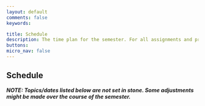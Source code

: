```yaml
---
layout: default
comments: false
keywords:

title: Schedule
description: The time plan for the semester. For all assignments and projects, follow the deadlines listed on this page.
buttons:
micro_nav: false
---
```



## Schedule

**_NOTE: Topics/dates listed below are not set in stone. Some adjustments might be made over the course of the semester._**

<div id="myskedj"></div>

<link href="https://unpkg.com/skedj@4.1.0/build/bootstrap-table.css" rel="stylesheet">
<script type="text/javascript" src="/assets/js/skedj.js"></script>
<script type="text/javascript">
var url = "https://heather-cors.herokuapp.com/https://docs.google.com/spreadsheets/d/e/2PACX-1vTAeFf4z8x-wlycyvyrA4AZiqjnajz32VSNV_i740WWhH_uwo32F8wlX92PxFrsCw/pub?gid=118115803&single=true&output=csv";
// var url = "https://heather-cors.herokuapp.com/https://docs.google.com/spreadsheets/d/1SB28K2hMVzBQ7JEci_0F_T-J8c_Lahm5/pub?output=csv";
// "https://heather-cors.herokuapp.com/https://docs.google.com/spreadsheets/d/e/2PACX-1vTUigBx76LT-1zS5GSExE1FzD93Vu_KDOSMaTjoSxQaH_1yB7hanz1jYW78dxXKeA/pub?gid=118115803&single=true&output=csv";
// var url = "https://heather-cors.herokuapp.com/https://docs.google.com/spreadsheets/d/e/2PACX-1vR_43dIW4qV8eUWJHg9g_IIw4tAMg9Tz7RLcgU0P1C4U43_lxCNNw24_PjDzoAPuTTWCnXT_sXAqAIv/pub?output=csv";

var rowcols = [
                {
                  sheet_row_txt: "First Midterm Exam",
                  color: "#ffe59a"
                },
                {
                  // sheet_row: 26,
                  sheet_row_txt: "Thanksgiving",
                  color: "#d9ebd3"
                },		
                {
                  sheet_row_txt: "Fall Break",
                  color: "#d9ebd3"
                },		      
                {
                  sheet_row_txt: "Election",
                  color: "#d9ebd3"
                },     
                {
                  sheet_row_txt: "No Class",
                  color: "#d9ebd3"
                },                                       
                {
                  sheet_row_txt: "Second Midterm Exam",
                  color: "#ffe59a"
                },
                {
                  sheet_row_txt: "Recitation",
                  color: "#e8f2fc"
                }                			
              ];
console.log(rowcols);
Skedj(url, "myskedj", {
    columns_to_skip: ["Recitation Lead", "Recitation", "Travel Schedule"],
    special_row_colors: rowcols
});
</script>


<!-- _This is just an example for now..._

<table id="schedule" class="table table-bordered no-more-tables" style="width: 100%; font-size: 0.8em;">
    <colgroup>
        <col>
        <col>
        <col style="width: 25%;">
        <col style="width: 25%;">
        <col style="width: 50%;">
    </colgroup>
    <thead class="active" style="background-color:#f9f9f9" align="left">
        <th>Event</th>
        <th>Date</th>
        <th>In-class lecture</th>
        <th>Online modules to complete</th>
        <th>Materials and Assignments</th>
    </thead>
    <tbody>
        <tr>
            <td>Lecture&nbsp;1</td>
            <td> 04/07 </td>
            <td>
                <strong>Topics:</strong> <a href="/spring2020/lecture1.pdf">(slides)</a>
                <ul>
                    <li>Class introduction</li>
                    <li>Examples of deep learning projects</li>
                    <li>Course details</li>
                </ul>
            </td>
            <td>
                No online modules. If you are enrolled in CS230, you will receive an email on 04/07 to join Course 1 ("Neural Networks and Deep Learning") on Coursera with your Stanford email.
            </td>
            <td>
                No assignments.
            </td>
        </tr>
        <tr>
            <td id="Module_1" colspan="5" style="text-align:center; vertical-align:middle;background-color:#fffde7">
                <strong>Neural Networks and Deep Learning</strong> <a href="https://www.coursera.org/learn/neural-networks-deep-learning?specialization=deep-learning">(Course 1)</a>
            </td>
        </tr>
        <tr>
            <td>Lecture&nbsp;2</td>
            <td> 04/14 </td>
            <td>
                <strong>Topics: </strong>Deep Learning Intuition <a href="#">(slides)</a>
            </td>
            <td><strong>Completed modules:</strong>
                <ul>
                    <li>C1M1: Introduction to deep learning <a href="/files/C1M1.pdf">(slides)</a></li>
                    <li>C1M2: Neural Network Basics <a href="/files/C1M2.pdf">(slides)</a></li>
                </ul>
                <strong>Optional Video</strong>
                <ul>
                    <li>Batch Normalization videos from C2M3 will be useful for the in-class lecture.</li>
                </ul>
            </td>
            <td>
                <strong>Quizzes (due at 9am PST):</strong>
                <ul>
                    <li>Introduction to deep learning</li>
                    <li>Neural Networks Basics</li>
                </ul>
                <strong>Programming Assignments (due at 9am PST)</strong>
                <ul>
                    <li>Python Basics with Numpy (Optional)</li>
                    <li>Logistic Regression with a neural network mindset</li>
                </ul>
            </td>
        </tr>
        <tr>
            <td>Lecture&nbsp;3</td>
            <td> 04/21 </td>
            <td>
                <strong>Topics: </strong>Full-cycle of a Deep Learning Project (no slides)
            </td>
            <td>
                <strong>Completed modules:</strong>
                <ul>
                    <li>C1M3: Shallow Neural Network <a href="/files/C1M3.pdf">(slides)</a></li>
                    <li>C1M4: Deep Neural Networks <a href="/files/C1M4.pdf">(slides)</a></li>
                </ul>
            </td>
            <td>
                <strong>Quizzes (due at 9am PST):</strong>
                <ul>
                    <li>Shallow Neural Networks</li>
                    <li>Key concepts on Deep Neural Networks</li>
                </ul>
                <strong>Programming Assignments (due at 9am PST):</strong>
                <ul>
                    <li>Planar data classification with a hidden layer</li>
                    <li>Building your Deep Neural Network: step by step</li>
                    <li>Deep Neural Network - Application</li>
                </ul>
            </td>
        </tr>
        <tr style="background-color:#ffb7bf">
            <td><strong>Project Meeting #1</strong></td>
            <td><strong>{{ site.course.project_timeline.proposal | date: site.course.project_timeline.syllabus_date_format }}</strong></td>
            <td><a href="/project/#proposal">Instructions</a></td>
            <td></td>
            <td>
                <strong>Meet with any TA between 4/06 and 4/22 to discuss your proposal.</strong>
            </td>
        </tr>
        <tr style="background-color:#b7ffbf">
            <td><strong>Project Proposal Due</strong></td>
            <td><strong>{{ site.course.project_timeline.proposal | date: site.course.project_timeline.syllabus_date_format }}</strong></td>
            <td><a href="/project/#proposal">Instructions</a></td>
            <td></td>
            <td></td>
        </tr>
        <tr>
            <td id="Module_2" colspan="5" style="text-align:center; vertical-align:middle;background-color:#fffde7">
                <strong>Improving Deep Neural Networks: Hyperparameter tuning, Regularization and Optimization</strong> <a href="https://www.coursera.org/learn/deep-neural-network?specialization=deep-learning">(Course 2)</a>
            </td>
        </tr>
        <tr>
            <td>Lecture&nbsp;4</td>
            <td> 04/28 </td>
            <td>
                <strong>Topics:</strong> Adversarial examples - GANs <a href="#">(slides)</a>
                <ul>
                    <li>Attacking neural networks with Adversarial Examples and Generative Adversarial Networks</li>
                </ul>
                <strong>Optional Readings:</strong>
                <a href="https://arxiv.org/pdf/1412.6572.pdf">Explaining and Harnessing Adversarial Examples</a>, <a href="https://arxiv.org/pdf/1406.2661.pdf">Generative Adversarial Nets</a>, <a href="https://arxiv.org/pdf/1611.07004.pdf">Conditional GAN</a>, <a href="https://arxiv.org/pdf/1609.04802.pdf">Super-Resolution GAN</a>, <a href="https://arxiv.org/pdf/1703.10593.pdf">CycleGAN</a>
            </td>
            <td>
                <strong>Completed modules:</strong>
                <ul>
                    <li>C2M1: Practical aspects of deep learning <a href="/files/C2M1.pdf">(slides)</a></li>
                    <li>C2M2: Optimization algorithms <a href="/files/C2M2.pdf">(slides)</a></li>
                </ul>
            </td>
            <td>
                <strong>Quizzes (due at 9am PST):</strong>
                <ul>
                    <li>Practical aspects of deep learning</li>
                    <li>Optimization Algorithms</li>
                </ul>
                <strong>Programming Assignments (due at 9am PST):</strong>
                <ul>
                    <li>Initialization</li>
                    <li>Regularization</li>
                    <li>Gradient Checking</li>
                    <li>Optimization</li>
                </ul>
            </td>
        </tr>
        <tr>
            <td id="Module_3" colspan="5" style="text-align:center; vertical-align:middle;background-color:#fffde7">
                <strong>Structuring Machine Learning Projects</strong> <a href="https://www.coursera.org/learn/machine-learning-projects?specialization=deep-learning">(Course 3)</a>
            </td>
        </tr>
        <tr>
            <td>Lecture&nbsp;5</td>
            <td> 05/05 </td>
            <td>
                <strong>Topics:</strong> AI and Healthcare. Guest Speaker: Pranav Rajpurkar.
                <a href="#">(guest slides)</a>
                <a href="#">(main slides)</a>
            </td>
            <td>
                <strong>Completed modules:</strong>
                <ul>
                    <li>C2M3: Hyperparameter Tuning, Batch Normalization <a href="/files/C2M3.pdf">(slides)</a></li>
                    <li>C3M1: ML Strategy (1) <a href="/files/C3M1.pdf">(slides)</a></li>
                    <li>C3M2: ML Strategy (2) <a href="/files/C3M2.pdf">(slides)</a></li>
                </ul>
            </td>
            <td>
                <strong>Quizzes (due at 9am PST):</strong>
                <ul>
                    <li>Hyperparameter tuning, Batch Normalization, Programming Frameworks</li>
                    <li>Bird recognition in the city of Peacetopia (case study)</li>
                    <li>Autonomous driving (case study)</li>
                </ul>
                <strong>Programming Assignments (due at 9am PST):</strong>
                <ul>
                    <li>Tensorflow</li>
                </ul>
            </td>
        </tr>
        <tr style="background-color:#ffb7bf">
            <td><strong>Project Meeting #2</strong></td>
            <td><strong>{{ site.course.project_timeline.milestone1 | date: site.course.project_timeline.syllabus_date_format }}</strong></td>
            <td><a href="/project/#milestone-1">Instructions</a></td>
            <td></td>
            <td>
                <strong>Meet with any TA between 4/23 and 5/08 to discuss your first milestone report.</strong>
            </td>
        </tr>
        <tr style="background-color:#b7ffbf">
            <td><strong>Project Milestone #1 Due</strong></td>
            <td><strong>{{ site.course.project_timeline.milestone1 | date: site.course.project_timeline.syllabus_date_format }}</strong></td>
            <td><a href="/project/#milestone-1">Instructions</a></td>
            <td></td>
            <td></td>
        </tr>
        <tr>
            <td id="Module_4" colspan="5" style="text-align:center; vertical-align:middle;background-color:#fffde7">
                <strong>Convolutional Neural Networks</strong> <a href="https://www.coursera.org/learn/convolutional-neural-networks?specialization=deep-learning">(Course 4)</a>
            </td>
        </tr>
        <tr>
            <td>Lecture 6</td>
            <td> 05/12 </td>
            <td>
                <strong>Topics:</strong> Interpretability of Neural Networks
                <a href="#">(slides)</a>
            </td>
            <td>
                <strong>Completed modules:</strong>
                <ul>
                    <li>C4M1: Foundations of Convolutional Neural Network <a href="/files/C4M1.pdf">(slides)</a></li>
                    <li>C4M2: Deep Convolutional Models <a href="/files/C4M2.pdf">(slides)</a></li>
                </ul>
            </td>
            <td>
                <strong>Quizzes (due at 9am PST):</strong>
                <ul>
                    <li>The basics of ConvNets</li>
                    <li>Deep convolutional models</li>
                </ul>
                <strong>Programming Assignments (due at 9am PST):</strong>
                <ul>
                    <li>Convolutional Model: step by step</li>
                    <li>Convolutional Model: application</li>
                    <li>Keras Tutorial: This assignment is optional.</li>
                    <li>Residual Networks</li>
                </ul>
            </td>
        </tr>
        <tr>
            <td>Lecture&nbsp;7</td>
            <td> 05/19 </td>
            <td>
                <strong>Topics:</strong> Deep Learning Strategy (no slides)
                <br>
                <br>
                <strong>Optional Reading:</strong> <a href="https://arxiv.org/pdf/1603.07285.pdf">A guide to convolution arithmetic for deep learning</a>, <a href="https://arxiv.org/ftp/arxiv/papers/1609/1609.07009.pdf">Is the deconvolution layer the same as a convolutional layer?</a>, <a href="https://cs.nyu.edu/~fergus/papers/zeilerECCV2014.pdf">Visualizing and Understanding Convolutional Networks</a>, <a href="https://arxiv.org/pdf/1312.6034.pdf">Deep Inside Convolutional Networks: Visualizing Image Classification Models and Saliency Maps</a>, <a href="https://arxiv.org/pdf/1506.06579.pdf">Understanding Neural Networks Through Deep Visualization</a>, <a href="http://cnnlocalization.csail.mit.edu/Zhou_Learning_Deep_Features_CVPR_2016_paper.pdf">Learning Deep Features for Discriminative Localization</a>
            </td>
            <td>
                <strong>Completed modules:</strong>
                <ul>
                    <li>C4M3: ConvNets Applications (1) <a href="/files/C4M3.pdf">(slides)</a></li>
                    <li>C4M4: ConvNets Applications (2) <a href="/files/C4M4.pdf">(slides)</a></li>
                </ul>
            </td>
            <td>
                <strong>Quizzes (due at 9am PST):</strong>
                <ul>
                    <li>Detection Algorithms</li>
                    <li>Special Applications: Face Recognition & Neural Style Transfer</li>
                </ul>
                <strong>Programming Assignments (due at 9am PST):</strong>
                <ul>
                    <li>Car Detection with YOLO</li>
                    <li>Art Generation with Neural Style Transfer</li>
                    <li>Face Recognition</li>
                </ul>
            </td>
        </tr>
        <tr style="background-color:#ffb7bf">
            <td><strong>Project Meeting #3</strong></td>
            <td><strong>{{ site.course.project_timeline.milestone2 | date: site.course.project_timeline.syllabus_date_format }}</strong></td>
            <td><a href="/project/#milestone-2">Instructions</a></td>
            <td></td>
            <td>
                <strong>Meet with any TA between 5/09 and 5/22 to discuss your second milestone report.</strong>
            </td>
        </tr>
        <tr style="background-color:#b7ffbf">
            <td><strong>Project Milestone #2 Due</strong></td>
            <td><strong>{{ site.course.project_timeline.milestone2 | date: site.course.project_timeline.syllabus_date_format }}</strong></td>
            <td><a href="/project/#milestone-2">Instructions</a></td>
            <td></td>
            <td></td>
        </tr>
        <tr>
            <td id="Module_5" colspan="5" style="text-align:center; vertical-align:middle;background-color:#fffde7">
                <strong>Sequence Models</strong>  <a href="https://www.coursera.org/learn/nlp-sequence-models">(Course 5)</a>
            </td>
        </tr>
        <tr>
            <td>Lecture&nbsp;8</td>
            <td> 05/26 </td>
            <td>
                <strong>Topics:</strong>
                <ul>
                    <li>Career Advice</li>
                    <li>Reading Research Papers</li>
                </ul>
                <strong>Optional Reading</strong>
                <ul>
                    <li><a href="https://www.cs.toronto.edu/~hinton/absps/JMLRdropout.pdf">Dropout: A Simple Way to Prevent Neural Networks from Overfitting</a></li>
                    <li><a href="https://arxiv.org/abs/1608.06993">DenseNet: Densely Connected Convolutional Networks</a></li>
                </ul>
            </td>
            <td>
                <strong>Completed modules:</strong>
                <ul>
                    <li>C5M1: Recurrent Neural Networks <a href="/files/C5M1.pdf">(slides)</a></li>
                </ul>
            </td>
            <td>
                <strong>Quizzes (due at 9am PST):</strong>
                <ul>
                    <li>Recurrent Neural Networks</li>
                </ul>
                <strong>Programming Assignments (due at 9am PST):</strong>
                <ul>
                    <li>Building a Recurrent Neural Network - Step by Step</li>
                    <li>Dinosaur Land -- Character-level Language Modeling</li>
                    <li>Jazz improvisation with LSTM</li>
                </ul>
            </td>
        </tr>
        <tr>
            <td>Lecture&nbsp;9</td>
            <td> 06/02 </td>
            <td>
                <strong>Topics:</strong>
                <a href="#">(slides)</a>
                <ul>
                    <li>Deep Reinforcement Learning</li>
                </ul>
                <br>
                <strong>Optional Reading:</strong>
                <ul>
                    <li><a href="https://web.stanford.edu/class/psych209/Readings/MnihEtAlHassibis15NatureControlDeepRL.pdf">Human-level control through deep reinforcement learning</a></li>
                    <li><a href="https://deepmind.com/research/publications/mastering-game-go-without-human-knowledge">Mastering the Game of Go without Human Knowledge</a></li>
                </ul>
            </td>
            <td>
                <strong>Completed modules:</strong>
                <ul>
                    <li>C5M2: Natural Language Processing and Word Embeddings <a href="/files/C5M2.pdf">(slides)</a></li>
                    <li>C5M3: Sequence-to-Sequence Models <a href="/files/C5M3.pdf">(slides)</a></li>
                </ul>
            </td>
            <td>
                <strong>Quizzes (due at 9am PST):</strong>
                <ul>
                    <li>Natural Language Processing and Word Embeddings</li>
                    <li>Sequence Models and Attention Mechanism</li>
                </ul>
                <strong>Programming Assignments (due at 9am PST):</strong>
                <ul>
                    <li>Operations on Word Vectors - Debiasing</li>
                    <li>Emojify!</li>
                    <li>Neural Machine Translation with Attention</li>
                    <li>Trigger Word Detection</li>
                </ul >
            </td>
        </tr>
        <tr>
            <td>Lecture&nbsp;10</td>
            <td> 06/09 </td>
            <td>
                <strong>Topics:</strong> <a href="#">(slides)</a>
                <ul>
                    <li>Class wrap-up</li>
                    <li>What's next?</li>
                </ul>
            </td>
            <td></td>
            <td>
                <strong>Optional:</strong>
                <ul>
                    <li>If you’re interested in testing your ML/DL skills or preparing for job interviews in AI, you can take the <a href="https://www.workera.ai/candidates">Workera assessment</a></li>
                </ul>
            </td>
        </tr>
        <tr style="background-color:#ffb7bf">
            <td><strong>Project Meeting #4</strong></td>
            <td><strong>{{ site.course.project_timeline.poster_and_report | date: site.course.project_timeline.syllabus_date_format }}</strong></td>
            <td><a href="/project/#final-report">Instructions</a></td>
            <td></td>
            <td>
                <strong>Meet with any TA between 5/23 and 6/12 to discuss your final project report.</strong>
            </td>
        </tr>
        <tr style="background-color:#b7ffbf">
            <td><strong>Project Final Report &amp; Video Due</strong></td>
            <td><strong>{{ site.course.project_timeline.poster_and_report | date: site.course.project_timeline.syllabus_date_format }}</strong></td>
            <td><a href="/project/#final-report">Instructions</a></td>
            <td></td>
            <td></td>
        </tr>
    </tbody>
</table> -->
